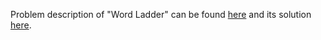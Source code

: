 Problem description of "Word Ladder" can be found [here](https://leetcode.com/problems/word-ladder/) and its solution [here](https://github.com/aurimas13/LeetCode-HR-MAANG/blob/main/LeetCode/Python%20Solutions/Word%20Ladder/ladder.py).